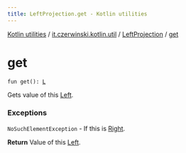 ```yaml
---
title: LeftProjection.get - Kotlin utilities
---
```


[Kotlin utilities](../../index.html) / [it.czerwinski.kotlin.util](../index.html) / [LeftProjection](index.html) / [get](./get.html)

# get

`fun get(): `[`L`](index.html#L)

Gets value of this [Left](../-left/index.html).

### Exceptions

`NoSuchElementException` - If this is [Right](../-right/index.html).

**Return**
Value of this [Left](../-left/index.html).

